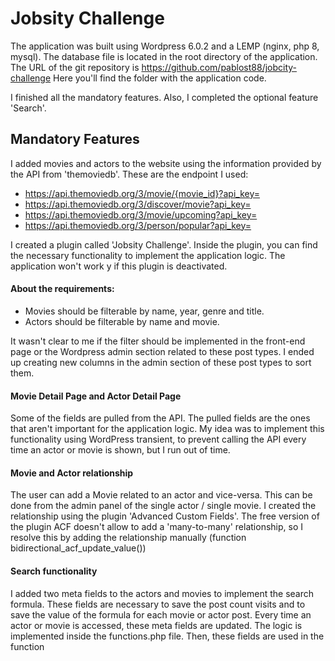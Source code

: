 # Jobsity Challenge

The application was built using Wordpress 6.0.2 and a LEMP (nginx, php 8, mysql).
The database file is located in the root directory of the application.
The URL of the git repository is https://github.com/pablost88/jobcity-challenge
Here you'll find the folder with the application code.

I finished all the mandatory features. Also, I completed the optional feature 'Search'.

## Mandatory Features
I added movies and actors to the website using the information provided by the API from 'themoviedb'.
These are the endpoint I used:
- https://api.themoviedb.org/3/movie/{movie_id}?api_key=
- https://api.themoviedb.org/3/discover/movie?api_key=
- https://api.themoviedb.org/3/movie/upcoming?api_key=
- https://api.themoviedb.org/3/person/popular?api_key=

I created a plugin called 'Jobsity Challenge'. Inside the plugin, you can find the necessary functionality to implement the application logic.
The application won't work y if this plugin is deactivated.

#### About the requirements:
- Movies should be filterable by name, year, genre and title.
- Actors should be filterable by name and movie.

It wasn't clear to me if the filter should be implemented in the front-end page or the Wordpress admin section related to these post types.
I ended up creating new columns in the admin section of these post types to sort them.

#### Movie Detail Page and Actor Detail Page
Some of the fields are pulled from the API. The pulled fields are the ones that aren't important for the application logic.
My idea was to implement this functionality using WordPress transient, to prevent calling the API every time an actor or movie is shown, but I run out of time.

#### Movie and Actor relationship
The user can add a Movie related to an actor and vice-versa. This can be done from the admin panel of the single actor / single movie.
I created the relationship using the plugin 'Advanced Custom Fields'. The free version of the plugin ACF doesn't allow to add a 'many-to-many' relationship, so I resolve this by adding the relationship manually (function bidirectional_acf_update_value())


#### Search functionality
I added two meta fields to the actors and movies to implement the search formula.  These fields are necessary to save the post count visits and to save the value of the formula for each movie or actor post.
Every time an actor or movie is accessed, these meta fields are updated.
The logic is implemented inside the functions.php file.
Then, these fields are used in the function
